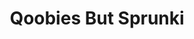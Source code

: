 ---
slug: qoobies-but-sprunki-2423
title: Qoobies But Sprunki
description: "Qoobies But Sprunki is an exciting online game. Play for free directly in your browser!"
icon: /images/popular_mods/Qoobies But Sprunki.png
url: https://wowtbc.net/sprunkin/qoobies-but-sprunki/index.html
previewImage: /images/popular_mods/Qoobies But Sprunki.png
type: popular mods

# SEO配置
seo:
  title: "Qoobies But Sprunki - Play Free Online Game | Fun Browser Games"
  description: "Qoobies But Sprunki - Play this fun online game for free in your browser. No download required!"
  ogImage: "/images/popular_mods/Qoobies But Sprunki.png"
  keywords: "qoobies-but-sprunki-2423, online game, browser game, free game, popular mods game, play online"

videoUrls:
  - https://www.youtube.com/embed/example1
  - https://www.youtube.com/embed/example2

whyPlay:
  title: "Why Play Qoobies But Sprunki?"
  items:
    - "Immersive Gameplay: Qoobies But Sprunki offers an engaging and immersive gaming experience that will keep you entertained for hours"
    - "Challenging Levels: Test your skills with increasingly difficult challenges and obstacles"
    - "Beautiful Graphics: Enjoy stunning visuals and smooth animations that bring the game world to life"
    - "Regular Updates: New content and features are added regularly to keep the game fresh and exciting"
    - "Free to Play: Experience all the fun without spending a penny"
    - "Community Features: Connect with other players, share strategies, and compete for high scores"
    - "Cross-Platform: Play on any device with a web browser, no downloads required"

features:
  title: "Key Features of Qoobies But Sprunki"
  image: "/images/popular_mods/Qoobies But Sprunki.png"
  items:
    - "Intuitive Controls: Easy to learn controls make Qoobies But Sprunki accessible for players of all skill levels"
    - "Multiple Game Modes: Enjoy various gameplay options that provide different challenges and experiences"
    - "Character Customization: Personalize your gaming experience with unique characters and items"
    - "Achievement System: Complete special tasks to earn rewards and recognition"
    - "Leaderboards: Compete with players worldwide and see who can achieve the highest scores"

characteristics:
  title: "Game Characteristics"
  image: "/images/popular_mods/Qoobies But Sprunki.png"
  items:
    - "Genre: Popular mods game with elements of strategy and skill"
    - "Difficulty: Suitable for both casual gamers and those seeking a challenge"
    - "Play Time: Quick sessions or extended gameplay, depending on your preference"
    - "Art Style: Vibrant and engaging visuals that enhance the gaming experience"
    - "Sound Design: Immersive audio that complements the gameplay perfectly"

info: "Qoobies But Sprunki is an exciting online game that offers players a unique and engaging gaming experience. With its intuitive controls, stunning visuals, and challenging gameplay, Qoobies But Sprunki provides hours of entertainment for players of all ages and skill levels. Whether you're looking for a quick gaming session during a break or an extended play session, Qoobies But Sprunki delivers an immersive experience that will keep you coming back for more. The game features multiple levels of increasing difficulty, ensuring that players are constantly challenged as they progress. With regular updates adding new content and features, Qoobies But Sprunki remains fresh and exciting, providing endless entertainment options for its growing community of players."

howToPlayIntro: "Welcome to Qoobies But Sprunki! This guide will walk you through the basics and help you master the game. Whether you're a beginner or looking to improve your skills, these tips and instructions will enhance your gaming experience."

howToPlaySteps:
  - title: "Getting Started"
    description: "Begin your Qoobies But Sprunki adventure by familiarizing yourself with the controls. Use your keyboard or mouse to navigate through the game interface. The tutorial will guide you through the basic mechanics and help you understand the objectives."
  - title: "Understanding the Objectives"
    description: "In Qoobies But Sprunki, your main goal is to progress through levels by completing specific objectives. Each level presents unique challenges that require different strategies and approaches."
  - title: "Mastering the Controls"
    description: "Practice using the controls to improve your precision and reaction time. Qoobies But Sprunki requires quick reflexes and strategic thinking to overcome obstacles and defeat opponents."
  - title: "Utilizing Power-ups"
    description: "Collect power-ups throughout the game to enhance your abilities and overcome difficult challenges. Each power-up offers unique advantages that can be crucial for success."
  - title: "Developing Strategies"
    description: "As you progress in Qoobies But Sprunki, develop effective strategies for different scenarios. Analyze patterns, anticipate challenges, and adapt your approach to maximize your performance."

faq:
  title: "Frequently Asked Questions about Qoobies But Sprunki"
  items:
    - question: "Is Qoobies But Sprunki free to play?"
      answer: "Yes, Qoobies But Sprunki is completely free to play directly in your web browser. No downloads or purchases are required to enjoy the full game experience."
    - question: "Can I play Qoobies But Sprunki on mobile devices?"
      answer: "Yes, Qoobies But Sprunki is optimized for both desktop and mobile play. You can enjoy the game on any device with a web browser and internet connection."
    - question: "Are there any in-game purchases?"
      answer: "While Qoobies But Sprunki is free to play, there may be optional in-game purchases available for cosmetic items or additional features that don't affect core gameplay."
    - question: "How often is Qoobies But Sprunki updated?"
      answer: "The developers regularly update Qoobies But Sprunki with new content, features, and improvements based on player feedback and game performance."
    - question: "Can I play Qoobies But Sprunki offline?"
      answer: "Currently, Qoobies But Sprunki requires an internet connection to play as it's a browser-based online game."
    - question: "Is Qoobies But Sprunki suitable for children?"
      answer: "Yes, Qoobies But Sprunki is designed to be family-friendly and suitable for players of all ages."
    - question: "How do I report bugs or issues?"
      answer: "If you encounter any problems while playing Qoobies But Sprunki, you can report them through the game's support page or contact the developers directly through their website."
    - question: "Still Have Questions?"
      answer: "If you have additional questions about Qoobies But Sprunki that aren't covered in this FAQ, please visit our support center or contact our customer service team for assistance."
---